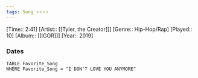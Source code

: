 ```yaml
---
tags: Song ⭐⭐⭐⭐ 
---
```

[Time:: 2:41]
[Artist:: [[Tyler, the Creator]]]
[Genre:: Hip-Hop/Rap]
[Played:: 10]
[Album:: [[IGOR]]]
[Year:: 2019]
### Dates
````dataview
TABLE Favorite_Song
WHERE Favorite_Song = "I DON'T LOVE YOU ANYMORE"
````